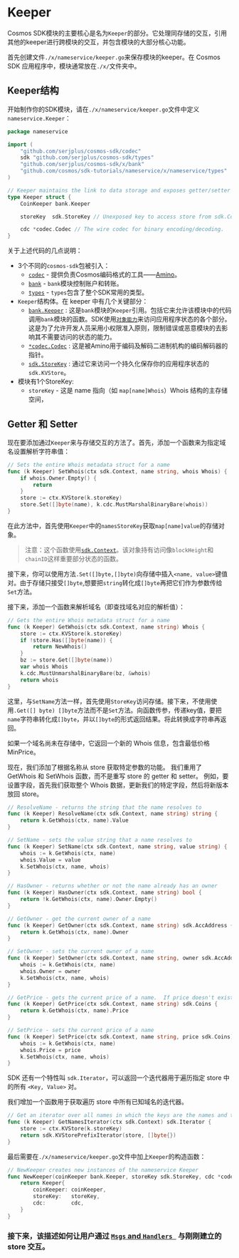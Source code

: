 # Keeper

Cosmos SDK模块的主要核心是名为`Keeper`的部分。它处理同存储的交互，引用其他的keeper进行跨模块的交互，并包含模块的大部分核心功能。

首先创建文件`./x/nameservice/keeper.go`来保存模块的keeper。在 Cosmos SDK 应用程序中，模块通常放在`./x/`文件夹中。

## Keeper结构

开始制作你的SDK模块，请在`./x/nameservice/keeper.go`文件中定义`nameservice.Keeper`：

```go
package nameservice

import (
	"github.com/serjplus/cosmos-sdk/codec"
	sdk "github.com/serjplus/cosmos-sdk/types"
	"github.com/serjplus/cosmos-sdk/x/bank"
	"github.com/cosmos/sdk-tutorials/nameservice/x/nameservice/types"
)

// Keeper maintains the link to data storage and exposes getter/setter methods for the various parts of the state machine
type Keeper struct {
	CoinKeeper bank.Keeper

	storeKey  sdk.StoreKey // Unexposed key to access store from sdk.Context

	cdc *codec.Codec // The wire codec for binary encoding/decoding.
}
```



关于上述代码的几点说明：

- 3个不同的`cosmos-sdk`包被引入：
  - [`codec`](https://godoc.org/github.com/serjplus/cosmos-sdk/codec) - 提供负责Cosmos编码格式的工具——[Amino](https://github.com/tendermint/go-amino)。
  - [`bank`](https://godoc.org/github.com/serjplus/cosmos-sdk/x/bank) - `bank`模块控制账户和转账。
  - [`types`](https://godoc.org/github.com/serjplus/cosmos-sdk/types) - `types`包含了整个SDK常用的类型。
- `Keeper`结构体。在 keeper 中有几个关键部分：
  - [`bank.Keeper`](https://godoc.org/github.com/serjplus/cosmos-sdk/x/bank#Keeper) : 这是`bank`模块的`Keeper`引用。包括它来允许该模块中的代码调用`bank`模块的函数。SDK使用[`对象能力`](https://en.wikipedia.org/wiki/Object-capability_model)来访问应用程序状态的各个部分。这是为了允许开发人员采用小权限准入原则，限制错误或恶意模块的去影响其不需要访问的状态的能力。
  - [`*codec.Codec`](https://godoc.org/github.com/serjplus/cosmos-sdk/codec#Codec) : 这是被Amino用于编码及解码二进制机构的编码解码器的指针。
  - [`sdk.StoreKey`](https://godoc.org/github.com/serjplus/cosmos-sdk/types#StoreKey) : 通过它来访问一个持久化保存你的应用程序状态的`sdk.KVStore`。
- 模块有1个StoreKey:
  - `storeKey` - 这是 name 指向（如 `map[name]Whois`）Whois 结构的主存储空间，

## Getter 和 Setter

现在要添加通过`Keeper`来与存储交互的方法了。首先，添加一个函数来为指定域名设置解析字符串值：

```go
// Sets the entire Whois metadata struct for a name
func (k Keeper) SetWhois(ctx sdk.Context, name string, whois Whois) {
	if whois.Owner.Empty() {
		return
	}
	store := ctx.KVStore(k.storeKey)
	store.Set([]byte(name), k.cdc.MustMarshalBinaryBare(whois))
}
```

在此方法中，首先使用`Keeper`中的`namesStoreKey`获取`map[name]value`的存储对象。

> 注意：这个函数使用[`sdk.Context`](https://godoc.org/github.com/serjplus/cosmos-sdk/types#Context)。该对象持有访问像`blockHeight`和`chainID`这样重要部分状态的函数。

接下来，你可以使用方法`.Set([]byte,[]byte)`向存储中插入`<name, value>`键值对。由于存储只接受`[]byte`,想要把`string`转化成`[]byte`再把它们作为参数传给`Set`方法。

接下来，添加一个函数来解析域名（即查找域名对应的解析值）：

```go
// Gets the entire Whois metadata struct for a name
func (k Keeper) GetWhois(ctx sdk.Context, name string) Whois {
	store := ctx.KVStore(k.storeKey)
	if !store.Has([]byte(name)) {
		return NewWhois()
	}
	bz := store.Get([]byte(name))
	var whois Whois
	k.cdc.MustUnmarshalBinaryBare(bz, &whois)
	return whois
}
```

这里，与`SetName`方法一样，首先使用`StoreKey`访问存储。接下来，不使用使用`.Get([] byte) []byte`方法而不是`Set`方法。向函数传参，传递key值，要把`name`字符串转化成`[]byte`，并以`[]byte`的形式返回结果。将此转换成字符串再返回。

如果一个域名尚未在存储中，它返回一个新的 Whois 信息，包含最低价格 MinPrice。

现在，我们添加了根据名称从 store 获取特定参数的功能。 我们重用了 GetWhois 和 SetWhois 函数，而不是重写 store 的 getter 和 setter。 例如，要设置字段，首先我们获取整个 Whois 数据，更新我们的特定字段，然后将新版本放回 store。

```go
// ResolveName - returns the string that the name resolves to
func (k Keeper) ResolveName(ctx sdk.Context, name string) string {
	return k.GetWhois(ctx, name).Value
}

// SetName - sets the value string that a name resolves to
func (k Keeper) SetName(ctx sdk.Context, name string, value string) {
	whois := k.GetWhois(ctx, name)
	whois.Value = value
	k.SetWhois(ctx, name, whois)
}

// HasOwner - returns whether or not the name already has an owner
func (k Keeper) HasOwner(ctx sdk.Context, name string) bool {
	return !k.GetWhois(ctx, name).Owner.Empty()
}

// GetOwner - get the current owner of a name
func (k Keeper) GetOwner(ctx sdk.Context, name string) sdk.AccAddress {
	return k.GetWhois(ctx, name).Owner
}

// SetOwner - sets the current owner of a name
func (k Keeper) SetOwner(ctx sdk.Context, name string, owner sdk.AccAddress) {
	whois := k.GetWhois(ctx, name)
	whois.Owner = owner
	k.SetWhois(ctx, name, whois)
}

// GetPrice - gets the current price of a name.  If price doesn't exist yet, set to 1nametoken.
func (k Keeper) GetPrice(ctx sdk.Context, name string) sdk.Coins {
	return k.GetWhois(ctx, name).Price
}

// SetPrice - sets the current price of a name
func (k Keeper) SetPrice(ctx sdk.Context, name string, price sdk.Coins) {
	whois := k.GetWhois(ctx, name)
	whois.Price = price
	k.SetWhois(ctx, name, whois)
}
```

SDK 还有一个特性叫 `sdk.Iterator`，可以返回一个迭代器用于遍历指定 store 中的所有  `<Key, Value>` 对。

我们增加一个函数用于获取遍历 store 中所有已知域名的迭代器。

```go
// Get an iterator over all names in which the keys are the names and the values are the whois
func (k Keeper) GetNamesIterator(ctx sdk.Context) sdk.Iterator {
	store := ctx.KVStore(k.storeKey)
	return sdk.KVStorePrefixIterator(store, []byte{})
}
```

最后需要在`./x/nameservice/keeper.go`文件中加上`Keeper`的构造函数：

```go
// NewKeeper creates new instances of the nameservice Keeper
func NewKeeper(coinKeeper bank.Keeper, storeKey sdk.StoreKey, cdc *codec.Codec) Keeper {
	return Keeper{
		coinKeeper: coinKeeper,
		storeKey:   storeKey,
		cdc:        cdc,
	}
}
```

###  接下来，该描述如何让用户通过  [`Msgs` and `Handlers `](./05-msgs-handlers.md) 与刚刚建立的 store 交互。